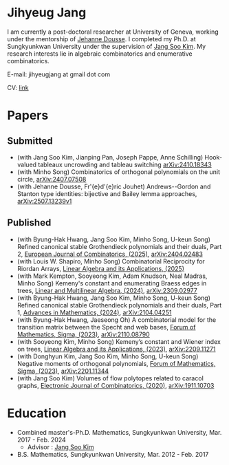 # Jihyeug Jang
I am currently a post-doctoral researcher at University of Geneva, working under the mentorship of [Jehanne Dousse](https://www.unige.ch/~doussej/). 
I completed my Ph.D. at Sungkyunkwan University under the supervision of [Jang Soo Kim](https://jangsookim.github.io/). 
My research interests lie in algebraic combinatorics and enumerative combinatorics.

E-mail: jihyeugjang at gmail dot com

CV: [link](CV/CV.pdf)

# Papers
## Submitted
- (with Jang Soo Kim, Jianping Pan, Joseph Pappe, Anne Schilling) Hook-valued tableaux uncrowding and tableau switching [arXiv:2410.18343](https://arxiv.org/abs/2410.18343)
- (with Minho Song) Combinatorics of orthogonal polynomials on the unit circle, [arXiv:2407.07508](https://arxiv.org/abs/2407.07508)
- (with Jehanne Dousse, Fr\'{e}d\'{e}ric Jouhet) Andrews--Gordon and Stanton type identities: bijective and Bailey lemma approaches, [arXiv:2507.13239v1](https://arxiv.org/abs/2507.13239v1)


## Published
- (with Byung-Hak Hwang, Jang Soo Kim, Minho Song, U-keun Song) Refined canonical stable Grothendieck polynomials and their duals, Part 2, [European Journal of Combinatorics, (2025)](https://www.sciencedirect.com/science/article/pii/S0195669825000496), [arXiv:2404.02483](https://arxiv.org/abs/2404.02483)
- (with Louis W. Shapiro, Minho Song) Combinatorial Reciprocity for Riordan Arrays, [Linear Algebra and its Applications, (2025)](https://www.sciencedirect.com/science/article/pii/S0024379525000527?dgcid=coauthor)
- (with Mark Kempton, Sooyeong Kim, Adam Knudson, Neal Madras, Minho Song) Kemeny's constant and enumerating Braess edges in trees, [Linear and Multilinear Algebra, (2024)](https://www.tandfonline.com/doi/full/10.1080/03081087.2024.2435403?scroll=top&needAccess=true), [arXiv:2309.02977](https://arxiv.org/abs/2309.02977)
- (with Byung-Hak Hwang, Jang Soo Kim, Minho Song, U-keun Song) Refined canonical stable Grothendieck polynomials and their duals, Part 1, 
[Advances in Mathematics, (2024)](https://www.sciencedirect.com/science/article/pii/S0001870824001853?dgcid=author), 
[arXiv:2104.04251](https://arxiv.org/abs/2104.04251)
- (with Byung-Hak Hwang, Jaeseong Oh) A combinatorial model for the transition matrix between the Specht and web bases,
[Forum of Mathematics, Sigma, (2023)](https://www.cambridge.org/core/journals/forum-of-mathematics-sigma/article/combinatorial-model-for-the-transition-matrix-between-the-specht-and-operatorname-sl2web-bases/1E5B0654E82442C936CD9DB00D333715), 
[arXiv:2110.08790](https://arxiv.org/abs/2110.08790)
- (with Sooyeong Kim, Minho Song) Kemeny’s constant and Wiener index on trees, 
[Linear Algebra and its Applications, (2023)](https://www.sciencedirect.com/science/article/pii/S0024379523002124), 
[arXiv:2209.11271](https://arxiv.org/abs/2209.11271)
- (with Donghyun Kim, Jang Soo Kim, Minho Song, U-keun Song) Negative moments of orthogonal polynomials, 
[Forum of Mathematics, Sigma, (2023)](https://www.cambridge.org/core/journals/forum-of-mathematics-sigma/article/negative-moments-of-orthogonal-polynomials/C3823C72FBAA0433573CD652A9B8E669), 
[arXiv:2201.11344](https://arxiv.org/abs/2201.11344)
- (with Jang Soo Kim) Volumes of flow polytopes related to caracol graphs, 
[Electronic Journal of Combinatorics, (2020)](https://www.combinatorics.org/ojs/index.php/eljc/article/view/v27i4p21), 
[arXiv:1911.10703](https://arxiv.org/abs/1911.10703) 

# Education
 - Combined master's-Ph.D. Mathematics, Sungkyunkwan University, Mar. 2017 - Feb. 2024
   - Advisor : [Jang Soo Kim](https://jangsookim.github.io)
 - B.S. Mathematics, Sungkyunkwan University, Mar. 2012 - Feb. 2017
